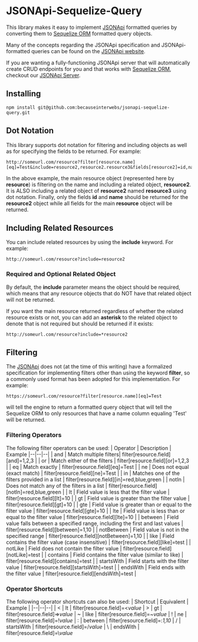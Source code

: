
# JSONApi-Sequelize-Query
This library makes it easy to implement [JSONApi](https://jsonapi.org) formatted queries by converting them to [Sequelize ORM](https://doc.sequelize.js.com) formatted query objects.

Many of the concepts regarding the JSONApi specification and JSONApi-formatted queries can be found on the [JSONApi website](https://jsonapi.org).

If you are wanting a fully-functioning JSONApi server that will automatically create CRUD endpoints for you and that works with [Sequelize ORM](https://doc.sequelize.js.com), 
checkout our [JSONApi Server](https://github.com/becauseinterwebs/json-api-server).

## Installing

    npm install git@github.com:becauseinterwebs/jsonapi-sequelize-query.git

## Dot Notation
This library supports dot notation for filtering and including objects as well as for specifying the fields to be returned. For example:

    http://someurl.com/resource?filter[resource.name][eq]=Test&include=resource2,resource2.resource3&fields[resource2]=id,name

In the above example, the main resource object (represented here by **resource**) is filtering on the name and including a related object, **resource2**.
It is ALSO including a related object of **resource2** named **resource3** using dot notation.  Finally, only the fields **id** and **name** should be returned 
for the **resource2** object while all fields for the main **resource** object will be returned.

## Including Related Resources
You can include related resources by using the **include** keyword. For example:

    http://someurl.com/resource?include=resource2

### Required and Optional Related Object
By default, the **include** parameter means the object should be required, which means that any resource objects that do NOT have that related object will not be returned.

If you want the main resource returned regardless of whether the related resource exists or not, you can add an **asterisk** to the related object to denote that is not required 
but should be returned if it exists:

    http://someurl.com/resource?include=*resource2

## Filtering
The [JSONApi](http://jsonapi.org) does not (at the time of this writing) have a formalized specification for implementing filters other than using the keyword 
**filter**, so a commonly used format has been adopted for this implementation. For example:

    https://someurl.com/resource?filter[resource.name][eq]=Test

will tell the engine to return a formatted query object that will tell the Sequelize ORM to only resources that have a name column equaling 'Test' will be returned.

### Filtering Operators
The following filter operators can be used:
| Operator | Description  | Example
|--|--|--|
| and | Match multiple filters| filter[resource.field][and]=1,2,3 |
| or | Match either of the filters | filter[resource.field][or]=1,2,3 |
| eq | Match exactly | filter[resource.field][eq]=Test |
| ne | Does not equal (exact match) | filter[resource.field][ne]=Test |
| in | Matches one of the filters provided in a list | filter[resource.field][in]=red,blue,green |
| notIn | Does not match any of the filters in a list | filter[resource.field][notIn]=red,blue,green | 
| lt | Field value is less that the filter value | filter[resource.field][lt]=10 |
| gt | Field value is greater than the filter value | filter[resource.field][gt]=10 |
| gte | Field value is greater than or equal to the filter value | filter[resource.field][gte]=10 |
| lte | Field value is less than or equal to the filter value | filter[resource.field][lte]=10 |
| between | Field value falls between a specified range, including the first and last values | filter[resource.field][between]=1,10 | 
| notBetween | Field value is not in the specified range | filter[resource.field][notBetween]=1,10 | 
| like | Field contains the filter value (case insensitive) | filter[resource.field][like]=test |
| notLike | Field does not contain the filter value | filter[resource.field][notLike]=test | 
| contains | Field contains the filter value (similar to like) | filter[resource.field][contains]=test | 
| startsWith | Field starts with the filter value | filter[resource.field][startsWith]=test | 
| endsWith | Field ends with the filter value | filter[resource.field][endsWith]=test |

### Operator Shortcuts
The following operator shortcuts can also be used:
| Shortcut | Equivalent  | Example |
|--|--|--|
| < | lt | filter[resource.field]=<*value*
| > | gt | filter[resource.field]=>*value*
| ~ | like | filter[resource.field]=~*value*
| ! | ne | filter[resource.field]=!*value*
| : | between | filter[resource.field]=:*1,10*
| / | startsWith | filter[resource.field]=/*value*
| \ | endsWith | filter[resource.field]=\\*value*

